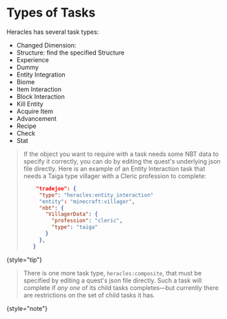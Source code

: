 # Types of Tasks
Heracles has several task types:
- Changed Dimension: 
- Structure: find the specified Structure
- Experience
- Dummy
- Entity Integration
- Biome
- Item Interaction
- Block Interaction
- Kill Entity
- Acquire Item
- Advancement
- Recipe
- Check
- Stat

> If the object you want to require with a task needs some NBT data to specify it correctly, you can do by editing the quest's underlying json file directly.
> Here is an example of an Entity Interaction task that needs a Taiga type villager with a Cleric profession to complete:
> 
> ```json
>     "tradejoe": {
>      "type": "heracles:entity_interaction" 
>      "entity": "minecraft:villager",
>      "nbt": {
>        "VillagerData": {
>          "profession": "cleric",
>          "type": "taiga"
>        }
>      },
>    }
> ```
>
{style="tip"}

> There is one more task type, `heracles:composite`, that must be specified by editing a quest's json file directly. Such a task will complete if _any one_ of its child tasks completes—but currently there are restrictions on the set of child tasks it has.
>
{style="note"}